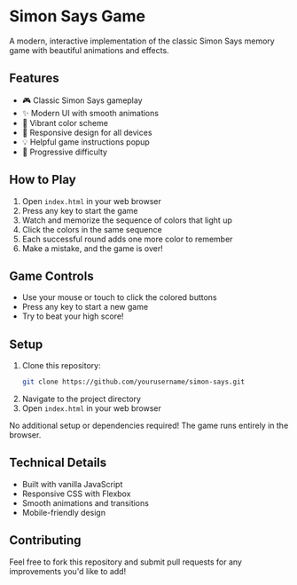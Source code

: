 # Simon Says Game

A modern, interactive implementation of the classic Simon Says memory game with beautiful animations and effects.

## Features

- 🎮 Classic Simon Says gameplay
- ✨ Modern UI with smooth animations
- 🎨 Vibrant color scheme
- 📱 Responsive design for all devices
- 💡 Helpful game instructions popup
- 🎯 Progressive difficulty

## How to Play

1. Open `index.html` in your web browser
2. Press any key to start the game
3. Watch and memorize the sequence of colors that light up
4. Click the colors in the same sequence
5. Each successful round adds one more color to remember
6. Make a mistake, and the game is over!

## Game Controls

- Use your mouse or touch to click the colored buttons
- Press any key to start a new game
- Try to beat your high score!

## Setup

1. Clone this repository:
   ```bash
   git clone https://github.com/yourusername/simon-says.git
   ```
2. Navigate to the project directory
3. Open `index.html` in your web browser

No additional setup or dependencies required! The game runs entirely in the browser.

## Technical Details

- Built with vanilla JavaScript
- Responsive CSS with Flexbox
- Smooth animations and transitions
- Mobile-friendly design

## Contributing

Feel free to fork this repository and submit pull requests for any improvements you'd like to add!
